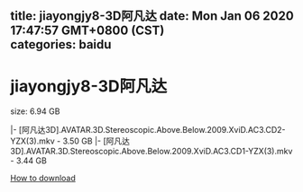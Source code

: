
title: jiayongjy8-3D阿凡达
date: Mon Jan 06 2020 17:47:57 GMT+0800 (CST)    
categories: baidu
---

# jiayongjy8-3D阿凡达
size: 6.94 GB
 
 
|- [阿凡达3D].AVATAR.3D.Stereoscopic.Above.Below.2009.XviD.AC3.CD2-YZX(3).mkv - 3.50 GB
|- [阿凡达3D].AVATAR.3D.Stereoscopic.Above.Below.2009.XviD.AC3.CD1-YZX(3).mkv - 3.44 GB

[How to download](https://bpcam.bemobtrk.com/go/2ceec3aa-1ca2-46d6-b9ff-aaa5c184517c?jno=1661)
